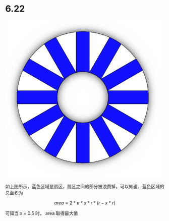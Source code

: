 # 6.22

![pic](6.22.png)

如上图所示，蓝色区域是扇区，扇区之间的部分被浪费掉。可以知道，蓝色区域的总面积为

```math
area = 2 * π * x * r * ( r - x * r )
```

可知当 x = 0.5 时， area 取得最大值